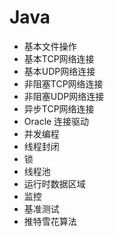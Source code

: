# Java

- 基本文件操作
- 基本TCP网络连接
- 基本UDP网络连接
- 非阻塞TCP网络连接
- 非阻塞UDP网络连接
- 异步TCP网络连接
- Oracle 连接驱动
- 并发编程
- 线程封闭
- 锁
- 线程池
- 运行时数据区域
- 监控
- 基准测试
- 推特雪花算法
